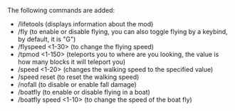 The following commands are added:
 - /lifetools (displays information about the mod)
 - /fly (to enable or disable flying, you can also toggle flying by a keybind, by default, it is "G")
 - /flyspeed <1-30> (to change the flying speed)
 - /tpmod <1-150> (teleports you to where are you looking, the value is how many blocks it will teleport you)
 - /speed <1-20> (changes the walking speed to the specified value)
 - /speed reset (to reset the walking speed)
 - /nofall (to disable or enable fall damage)
 - /boatfly (to enable or disable flying in a boat)
 - /boatfly speed <1-10> (to change the speed of the boat fly)
